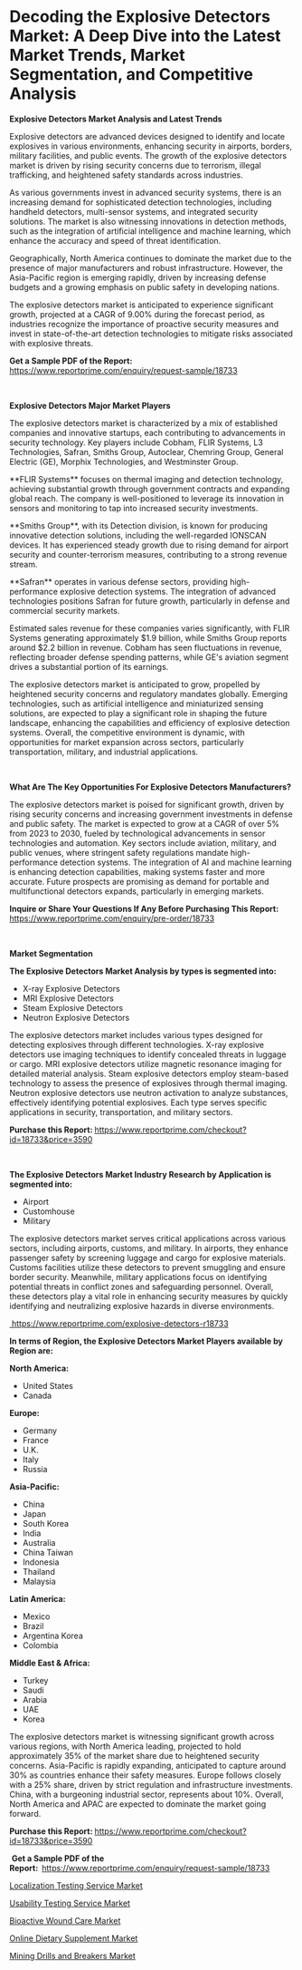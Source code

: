 <p><h1>Decoding the Explosive Detectors Market: A Deep Dive into the Latest Market Trends, Market Segmentation, and Competitive Analysis</h1></p><p><strong>Explosive Detectors Market Analysis and Latest Trends</strong></p>
<p><p>Explosive detectors are advanced devices designed to identify and locate explosives in various environments, enhancing security in airports, borders, military facilities, and public events. The growth of the explosive detectors market is driven by rising security concerns due to terrorism, illegal trafficking, and heightened safety standards across industries. </p><p>As various governments invest in advanced security systems, there is an increasing demand for sophisticated detection technologies, including handheld detectors, multi-sensor systems, and integrated security solutions. The market is also witnessing innovations in detection methods, such as the integration of artificial intelligence and machine learning, which enhance the accuracy and speed of threat identification.</p><p>Geographically, North America continues to dominate the market due to the presence of major manufacturers and robust infrastructure. However, the Asia-Pacific region is emerging rapidly, driven by increasing defense budgets and a growing emphasis on public safety in developing nations.</p><p>The explosive detectors market is anticipated to experience significant growth, projected at a CAGR of 9.00% during the forecast period, as industries recognize the importance of proactive security measures and invest in state-of-the-art detection technologies to mitigate risks associated with explosive threats.</p></p>
<p><strong>Get a Sample PDF of the Report:&nbsp;</strong> <a href="https://www.reportprime.com/enquiry/request-sample/18733?utm_campaign=39&utm_medium=2&utm_source=Github&utm_content=ia&utm_term=22112024&utm_id=explosive-detectors">https://www.reportprime.com/enquiry/request-sample/18733</a></p>
<p>&nbsp;</p>
<p><strong>Explosive Detectors Major Market Players</strong></p>
<p><p>The explosive detectors market is characterized by a mix of established companies and innovative startups, each contributing to advancements in security technology. Key players include Cobham, FLIR Systems, L3 Technologies, Safran, Smiths Group, Autoclear, Chemring Group, General Electric (GE), Morphix Technologies, and Westminster Group.</p><p>**FLIR Systems** focuses on thermal imaging and detection technology, achieving substantial growth through government contracts and expanding global reach. The company is well-positioned to leverage its innovation in sensors and monitoring to tap into increased security investments.</p><p>**Smiths Group**, with its Detection division, is known for producing innovative detection solutions, including the well-regarded IONSCAN devices. It has experienced steady growth due to rising demand for airport security and counter-terrorism measures, contributing to a strong revenue stream.</p><p>**Safran** operates in various defense sectors, providing high-performance explosive detection systems. The integration of advanced technologies positions Safran for future growth, particularly in defense and commercial security markets.</p><p>Estimated sales revenue for these companies varies significantly, with FLIR Systems generating approximately $1.9 billion, while Smiths Group reports around $2.2 billion in revenue. Cobham has seen fluctuations in revenue, reflecting broader defense spending patterns, while GE's aviation segment drives a substantial portion of its earnings.</p><p>The explosive detectors market is anticipated to grow, propelled by heightened security concerns and regulatory mandates globally. Emerging technologies, such as artificial intelligence and miniaturized sensing solutions, are expected to play a significant role in shaping the future landscape, enhancing the capabilities and efficiency of explosive detection systems. Overall, the competitive environment is dynamic, with opportunities for market expansion across sectors, particularly transportation, military, and industrial applications.</p></p>
<p>&nbsp;</p>
<p><strong>What Are The Key Opportunities For Explosive Detectors Manufacturers?</strong></p>
<p><p>The explosive detectors market is poised for significant growth, driven by rising security concerns and increasing government investments in defense and public safety. The market is expected to grow at a CAGR of over 5% from 2023 to 2030, fueled by technological advancements in sensor technologies and automation. Key sectors include aviation, military, and public venues, where stringent safety regulations mandate high-performance detection systems. The integration of AI and machine learning is enhancing detection capabilities, making systems faster and more accurate. Future prospects are promising as demand for portable and multifunctional detectors expands, particularly in emerging markets.</p></p>
<p><strong>Inquire or Share Your Questions If Any Before Purchasing This Report:</strong> <a href="https://www.reportprime.com/enquiry/pre-order/18733?utm_campaign=39&utm_medium=2&utm_source=Github&utm_content=ia&utm_term=22112024&utm_id=explosive-detectors">https://www.reportprime.com/enquiry/pre-order/18733</a></p>
<p>&nbsp;</p>
<p><strong>Market Segmentation</strong></p>
<p><strong>The Explosive Detectors Market Analysis by types is segmented into:</strong></p>
<p><ul><li>X-ray Explosive Detectors</li><li>MRI Explosive Detectors</li><li>Steam Explosive Detectors</li><li>Neutron Explosive Detectors</li></ul></p>
<p><p>The explosive detectors market includes various types designed for detecting explosives through different technologies. X-ray explosive detectors use imaging techniques to identify concealed threats in luggage or cargo. MRI explosive detectors utilize magnetic resonance imaging for detailed material analysis. Steam explosive detectors employ steam-based technology to assess the presence of explosives through thermal imaging. Neutron explosive detectors use neutron activation to analyze substances, effectively identifying potential explosives. Each type serves specific applications in security, transportation, and military sectors.</p></p>
<p><strong>Purchase this Report:&nbsp;</strong><a href="https://www.reportprime.com/checkout?id=18733&price=3590&utm_campaign=39&utm_medium=2&utm_source=Github&utm_content=ia&utm_term=22112024&utm_id=explosive-detectors">https://www.reportprime.com/checkout?id=18733&price=3590</a></p>
<p>&nbsp;</p>
<p><strong>The Explosive Detectors Market Industry Research by Application is segmented into:</strong></p>
<p><ul><li>Airport</li><li>Customhouse</li><li>Military</li></ul></p>
<p><p>The explosive detectors market serves critical applications across various sectors, including airports, customs, and military. In airports, they enhance passenger safety by screening luggage and cargo for explosive materials. Customs facilities utilize these detectors to prevent smuggling and ensure border security. Meanwhile, military applications focus on identifying potential threats in conflict zones and safeguarding personnel. Overall, these detectors play a vital role in enhancing security measures by quickly identifying and neutralizing explosive hazards in diverse environments.</p></p>
<p><a href="https://www.reportprime.com/explosive-detectors-r18733?utm_campaign=39&utm_medium=2&utm_source=Github&utm_content=ia&utm_term=22112024&utm_id=explosive-detectors">&nbsp;https://www.reportprime.com/explosive-detectors-r18733</a></p>
<p><strong>In terms of Region, the Explosive Detectors Market Players available by Region are:</strong></p>
<p>
    <p> <strong> North America: </strong>
        <ul>
            <li>United States</li>
            <li>Canada</li>
        </ul>
        </p> 
    <p> <strong> Europe: </strong>
        <ul>
            <li>Germany</li>
            <li>France</li>
            <li>U.K.</li>
            <li>Italy</li>
            <li>Russia</li>
        </ul>
        </p> 
    <p> <strong> Asia-Pacific: </strong>
        <ul>
            <li>China</li>
            <li>Japan</li>
            <li>South Korea</li>
            <li>India</li>
            <li>Australia</li>
            <li>China Taiwan</li>
            <li>Indonesia</li>
            <li>Thailand</li>
            <li>Malaysia</li>
        </ul>
        </p> 
    <p> <strong> Latin America: </strong>
        <ul>
            <li>Mexico</li>
            <li>Brazil</li>
            <li>Argentina Korea</li>
            <li>Colombia</li>
        </ul>
        </p> 
    <p> <strong> Middle East & Africa: </strong>
        <ul>
            <li>Turkey</li>
            <li>Saudi</li>
            <li>Arabia</li>
            <li>UAE</li>
            <li>Korea</li>
        </ul>
    </p>
    </p>
<p><p>The explosive detectors market is witnessing significant growth across various regions, with North America leading, projected to hold approximately 35% of the market share due to heightened security concerns. Asia-Pacific is rapidly expanding, anticipated to capture around 30% as countries enhance their safety measures. Europe follows closely with a 25% share, driven by strict regulation and infrastructure investments. China, with a burgeoning industrial sector, represents about 10%. Overall, North America and APAC are expected to dominate the market going forward.</p></p>
<p><strong>Purchase this Report: </strong><a href="https://www.reportprime.com/checkout?id=18733&price=3590&utm_campaign=39&utm_medium=2&utm_source=Github&utm_content=ia&utm_term=22112024&utm_id=explosive-detectors">https://www.reportprime.com/checkout?id=18733&price=3590</a></p>
<p>&nbsp;<strong>Get a Sample PDF of the Report:&nbsp;&nbsp;</strong><a href="https://www.reportprime.com/enquiry/request-sample/18733?utm_campaign=39&utm_medium=2&utm_source=Github&utm_content=ia&utm_term=22112024&utm_id=explosive-detectors">https://www.reportprime.com/enquiry/request-sample/18733</a></p>
<p><strong></strong></p>
<p><p><a href="https://www.linkedin.com/pulse/comprehensive-analysis-localization-testing-service-market-wilqe?utm_campaign=39&utm_medium=2&utm_source=Github&utm_content=ia&utm_term=22112024&utm_id=explosive-detectors">Localization Testing Service Market</a></p><p><a href="https://www.linkedin.com/pulse/usability-testing-service-market-analysis-structure-size-xmuwe?utm_campaign=39&utm_medium=2&utm_source=Github&utm_content=ia&utm_term=22112024&utm_id=explosive-detectors">Usability Testing Service Market</a></p><p><a href="https://issuu.com/reportprime-2/docs/bioactive-wound-care-market-size-20_612102c5e82b71?utm_campaign=39&utm_medium=2&utm_source=Github&utm_content=ia&utm_term=22112024&utm_id=explosive-detectors">Bioactive Wound Care Market</a></p><p><a href="https://issuu.com/reportprime-2/docs/online-dietary-supplement-market-si_d04ce672573d80?utm_campaign=39&utm_medium=2&utm_source=Github&utm_content=ia&utm_term=22112024&utm_id=explosive-detectors">Online Dietary Supplement Market</a></p><p><a href="https://github.com/arionmp/Market-Research-Report-List-5/blob/main/mining-drills-and-breakers-market.md?utm_campaign=39&utm_medium=2&utm_source=Github&utm_content=ia&utm_term=22112024&utm_id=explosive-detectors">Mining Drills and Breakers Market</a></p></p>